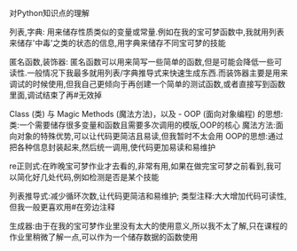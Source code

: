 对Python知识点的理解

列表,字典:
用来储存性质类似的变量或常量.例如在我的宝可梦函数中,我就用列表来储存'中毒'之类的状态的信息,用字典来储存不同宝可梦的技能

匿名函数,装饰器:
匿名函数可以用来简写一些简单的函数,但是可能会降低一些可读性.一般情况下我最多就用列表/字典推导式来快速生成东西.而装饰器主要是用来调试的时候使用,但我自己更倾向于再创建一个简单的测试函数,或者直接写到函数里面,调试结束了再#无效掉

Class (类) 与 Magic Methods (魔法方法)，以及 - OOP (面向对象编程) 的思想:
类:一个需要储存很多变量和函数且需要多次调用的模版,OOP的核心
魔法方法:面向对象的特殊优势,可以让代码更简洁且易读,但我暂时不太会用
OOP的思想:通过把各种信息封装起来,然后统一调用,使代码更加易读和易维护

re正则式:在昨晚宝可梦作业才去看的,非常有用,如果在做完宝可梦之前看到,我可以简化好几处代码,例如检测是否是某个技能

列表推导式:减少循环次数,让代码更简洁和易维护;
类型注释:大大增加代码可读性,但我一般更喜欢用#在旁边注释

生成器:由于在我的宝可梦作业里没有太大的使用意义,所以我不太了解,只在课程的作业里稍微了解一点,可以作为一个储存数据的函数使用
